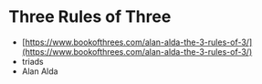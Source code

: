 # Three Rules of Three

* [https://www.bookofthrees.com/alan-alda-the-3-rules-of-3/](https://www.bookofthrees.com/alan-alda-the-3-rules-of-3/)
* triads
* Alan Alda
